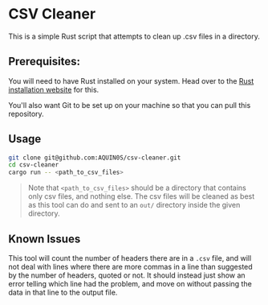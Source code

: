 # CSV Cleaner

This is a simple Rust script that attempts to clean up .csv files in a directory.

## Prerequisites:

You will need to have Rust installed on your system. Head over to the [Rust installation website](https://www.rust-lang.org/tools/install) for this.

You'll also want Git to be set up on your machine so that you can pull this repository.

## Usage

```bash
git clone git@github.com:AQUIN0S/csv-cleaner.git
cd csv-cleaner
cargo run -- <path_to_csv_files>
```

> Note that `<path_to_csv_files>` should be a directory that contains only csv files,
> and nothing else. The csv files will be cleaned as best as this tool can do and sent
> to an `out/` directory inside the given directory.

## Known Issues

This tool will count the number of headers there are in a `.csv` file, and will not deal with lines where there are more commas in a line than suggested by the number of headers, quoted or not. It should instead just show an error telling which line had the problem, and move on without passing the data in that line to the output file.
